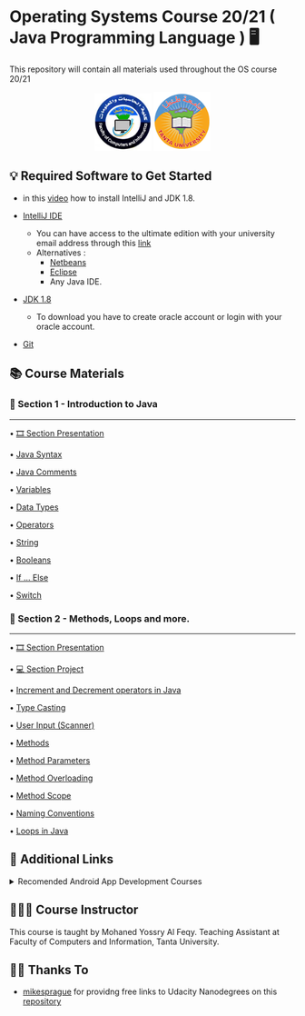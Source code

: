 # Operating Systems Course 20/21 ( Java Programming Language ) 🖥
This repository will contain all materials used throughout the OS course 20/21
<p align="center">
 <a href="https://ci.tanta.edu.eg/" target="_blank"><img src="assets/fci_tanta_uni.jpg" width="100" title="FCI Tanta University Logo"></a>  <a href="https://www.tanta.edu.eg/" target="_blank"><img src="assets/university_logo.png" width="100" title="Tanta University Logo"></a>
</p>

## 💡 Required Software to Get Started
- in this [video](https://drive.google.com/file/d/1zDKzrZX2a3HYB4MDeTvZC7ozmcvGJu6p/view?usp=sharing
) how to install IntelliJ and JDK 1.8.
- [IntelliJ IDE](https://www.jetbrains.com/idea/)
    - You can have access to the ultimate edition with your university email address through this [link](https://www.jetbrains.com/community/education/#students)
    - Alternatives :
        - [Netbeans ](https://netbeans.org/)
        - [Eclipse](https://www.eclipse.org/ide/)
        - Any Java IDE.

- [JDK 1.8](https://www.oracle.com/java/technologies/javase/javase-jdk8-downloads.html?fbclid=IwAR3_mq578KdKeF4Y5qo8FV59ebIIXZWqvf7ywzQTegUjUU9IrYugj_ZofgA)
    - To download you have to create oracle account or login with your oracle account.

- [Git](https://git-scm.com/)

## 📚 Course Materials

### 📖 Section 1 - Introduction to Java

-------
• [🎞 Section Presentation](https://drive.google.com/file/d/1bMWU72WcIjP1-f5P2D31DJ7wbkp_Otpy/view?usp=sharing)

• [Java Syntax](https://www.w3schools.com/java/java_syntax.asp)

• [Java Comments](https://www.w3schools.com/java/java_comments.asp)

• [Variables](https://www.w3schools.com/java/java_variables.asp)

• [Data Types](https://www.w3schools.com/java/java_data_types.asp)

• [Operators](https://www.w3schools.com/java/java_operators.asp)

• [String](https://www.w3schools.com/java/java_strings.asp)

• [Booleans](https://www.w3schools.com/java/java_booleans.asp)

• [If ... Else](https://www.w3schools.com/java/java_conditions.asp)

• [Switch](https://www.w3schools.com/java/java_switch.asp)


### 📖 Section 2 - Methods, Loops and more.
-------
• [🎞 Section Presentation](https://drive.google.com/file/d/1D_Kw3wwqueCrFKgalFBcLgvomxcvn8rr/view?usp=sharing)

• [‍💻 Section Project](https://github.com/Mohanedy98/OperatingSystemsCourse20-21/tree/main/Section2-Project)

• [Increment and Decrement operators in Java](https://www.geeksforgeeks.org/interesting-facts-increment-decrement-operators-java/)

• [Type Casting](https://www.w3schools.com/java/java_type_casting.asp)

• [User Input (Scanner)](https://www.w3schools.com/java/java_user_input.asp)

• [Methods](https://www.w3schools.com/java/java_methods.asp)

• [Method Parameters](https://www.w3schools.com/java/java_methods_param.asp)

• [Method Overloading](https://www.w3schools.com/java/java_methods_overloading.asp)

• [Method Scope](https://www.w3schools.com/java/java_scope.asp)

• [Naming Conventions](https://www.geeksforgeeks.org/java-naming-conventions/)

• [Loops in Java](https://www.geeksforgeeks.org/loops-in-java/)



## 🍕 Additional Links

<details>
  <summary>Recomended Android App Development Courses</summary>
   <details>
  <summary>1. Android Basics Nanodegree - Udacity</summary>
<br/>

Android apps are everywhere, and learning to build them can be a fantastic career move. No programming experience? No problem! The skills you learn in this beginning Nanodegree program will accelerate your journey to becoming a working Android Developer.

1. [Android Basics: User Interface](https://www.udacity.com/course/android-basics-user-interface--ud834)
1. [Android Basics: User Input](https://www.udacity.com/course/android-basics-user-input--ud836)
1. [Android Basics: Multi-screen Apps](https://www.udacity.com/course/android-basics-multi-screen-apps--ud839)
1. [Android Basics: Networking](https://www.udacity.com/course/android-basics-networking--ud843)
1. [Android Basics: Data Storage](https://www.udacity.com/course/android-basics-data-storage--ud845)

</details>

<details>
<summary>2. Android Developer Nanodegree - Udacity</summary>

<br/>
For intermediate Java developers pursuing Android specialization, this program teaches the tools, principles, and patterns that underlie all Android development.

The skills you learn in this Nanodegree program will help you master the existing platform, and prepare you for the exciting opportunities in Android's future.


1. [Developing Android Apps](https://www.udacity.com/course/new-android-fundamentals--ud851)
1. [Advanced Android App Development](https://www.udacity.com/course/advanced-android-app-development--ud855)
1. [Developing Android Apps with Kotlin](https://www.udacity.com/course/developing-android-apps-with-kotlin--ud9012)
1. [Advanced Android with Kotlin](https://www.udacity.com/course/advanced-android-with-kotlin--ud940)
1. [Gradle for Android and Java](https://www.udacity.com/course/gradle-for-android-and-java--ud867)
1. [Material Design for Android Developers](https://www.udacity.com/course/material-design-for-android-developers--ud862)
1. [Android Wear Development](https://www.udacity.com/course/android-wear-development--ud875A)
1. [Android Interview Prep](https://www.udacity.com/course/android-interview-prep--ud241)

</details>

</details>


## 👨🏽‍🏫 Course Instructor

This course is taught by Mohaned Yossry Al Feqy.
Teaching Assistant at Faculty of Computers and Information, Tanta University.

## 🤝🏻 Thanks To

* [mikesprague](https://github.com/mikesprague) for providng free links to Udacity Nanodegrees on this [repository](https://github.com/mikesprague/udacity-nanodegrees)
